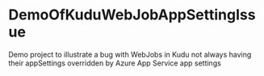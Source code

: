 # DemoOfKuduWebJobAppSettingIssue
Demo project to illustrate a bug with WebJobs in Kudu not always having their appSettings overridden by Azure App Service app settings
